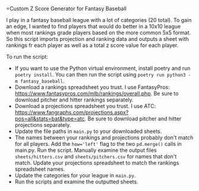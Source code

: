 =Custom Z Score Generator for Fantasy Baseball

I play in a fantasy baseball league with a lot of categories (20 total). To gain an edge, I wanted to find players that would do better in a 10x10 league when most rankings grade players based on the more common 5x5 format. So this script imports projection and ranking data and outputs a sheet with rankings fr each player as well as a total z score value for each player.

To run the script:

 - If you want to use the Python virtual environment, install poetry and run `poetry install`. You can then run the script using `poetry run python3 -m fantasy_baseball`.
 - Download a rankings spreadsheet you trust. I use FantasyPros: https://www.fantasypros.com/mlb/rankings/overall.php. Be sure to download pitcher and hitter rankings separately.
 - Download a projections spreadsheet you trust. I use ATC: https://www.fangraphs.com/projections.aspx?pos=all&stats=bat&type=atc. Be sure to download pitcher and hitter projections separately.
 - Update the file paths in `main.py` to your downloaded sheets.
 - The names between your rankings and projections probably don't match for all players. Add the `how='left'` flag to the two `pd.merge()` calls in main.py. Run the script. Manually examine the output files `sheets/hitters.csv` and `sheets/pitchers.csv` for names that don't match. Update your projections spreadsheet to match the rankings spreadsheet names.
 - Update the categories for your league in `main.py`.
 - Run the scripts and examine the outputted sheets.
 